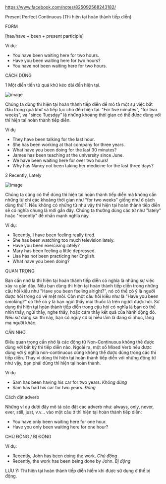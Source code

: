 https://www.facebook.com/notes/825092568243182/

Present Perfect Continuous (Thì hiện tại hoàn thành tiếp diễn)

FORM

[has/have + been + present participle]

Ví dụ:

-   You have been waiting here for two hours.
-   Have you been waiting here for two hours?
-   You have not been waiting here for two hours.

CÁCH DÙNG

1 Một diễn tiến từ quá khứ kéo dài đến hiện tại.

![image](https://scontent.fhan17-1.fna.fbcdn.net/v/t39.30808-6/454263171_8011340192280376_1055741763511893672_n.jpg?_nc_cat=100&ccb=1-7&_nc_sid=350b3d&_nc_ohc=SwaQcW1bkiYQ7kNvgH_zZhw&_nc_zt=23&_nc_ht=scontent.fhan17-1.fna&_nc_gid=AV9HKeIiulLagK2WX40faYH&oh=00_AYBAhbKRUNnLF42eu-KjuS4H-AMp64Rtk6_cGFqpPQy3rw&oe=6761BE24)

Chúng ta dùng thì hiện tại hoàn thành tiếp diễn để mô tả một sự việc bắt đầu trong quá khứ và tiếp tục cho đến hiện tại. "For five minutes", "for two weeks", và "since Tuesday" là những khoảng thời gian có thể được dùng với thì hiện tại hoàn thành tiếp diễn.

Ví dụ

-   They have been talking for the last hour.
-   She has been working at that company for three years.
-   What have you been doing for the last 30 minutes?
-   James has been teaching at the university since June.
-   We have been waiting here for over two hours!
-   Why has Nancy not been taking her medicine for the last three days? 

2 Recently, Lately

![image](https://scontent.fhan17-1.fna.fbcdn.net/v/t39.30808-6/453855988_8011340198947042_5269208423642261716_n.jpg?_nc_cat=110&ccb=1-7&_nc_sid=350b3d&_nc_ohc=LmRjuwMSp1EQ7kNvgFtx99B&_nc_zt=23&_nc_ht=scontent.fhan17-1.fna&_nc_gid=AV9HKeIiulLagK2WX40faYH&oh=00_AYAO-gNKBEemROJhbTIvM3zjoZ9I-rBhe-yWlKbynsBfKw&oe=6761CD61)

Chúng ta cũng có thể dùng thì hiện tại hoàn thành tiếp diễn mà không cần những từ chỉ các khoảng thời gian như "for two weeks" giống như ở cách dùng thứ 1. Nếu không có những từ như vậy thì hiện tại hoàn thành tiếp diễn sẽ có nghĩa chung là mới gần đây. Chúng ta thường dùng các từ như "lately" hoặc "recently" để nhấn mạnh nghĩa này. 

Ví dụ:

-   Recently, I have been feeling really tired.
-   She has been watching too much television lately.
-   Have you been exercising lately?
-   Mary has been feeling a little depressed.
-   Lisa has not been practicing her English.
-   What have you been doing?

QUAN TRỌNG

Bạn cần nhớ là thì hiện tại hoàn thành tiếp diễn có nghĩa là những sự việc xảy ra gần đây. Nếu bạn dùng thì hiện tại hoàn thành tiếp diễn trong những câu hỏi kiểu như "Have you been feeling alright?", nó có thể có ý là người được hỏi trong có vẻ mệt mỏi. Còn một câu hỏi kiểu như là "Have you been smoking?" có thể có ý là bạn ngửi thấy mùi thuốc lá trên người được hỏi. Sử dụng thì hiện tại hoàn thành tiếp diễn trong câu hỏi có nghĩa là bạn có thể nhìn thấy, ngửi thấy, nghe thấy, hoặc cảm thấy kết quả của hành động đó. Nếu sử dụng sai thì này, bạn có nguy cơ bị hiểu lầm là đang sỉ nhục, lăng mạ người khác.

CẦN NHỚ

Điều quan trọng cần nhớ là các động từ Non-Continuous không thể được dùng với bất kỳ thì tiếp diễn nào. Ngoài ra, một số Mixed Verb nếu được dùng với ý nghĩa non-continuous cũng không thể được dùng trong các thì tiếp diễn. Thay vì dùng thì hiện tại hoàn thành tiếp diễn với những động từ như vậy, bạn phải dùng thì hiện tại hoàn thành. 

Ví dụ

-   Sam has been having his car for two years. *Không đúng*
-   Sam has had his car for two years. *Đúng*

Cách đặt adverb

Những ví dụ dưới đây mô tả các đặt các adverb như: always, only, never, ever, still, just, v.v... vào một câu ở thì hiện tại hoàn thành tiếp diễn:

-   You have only been waiting here for one hour.
-   Have you only been waiting here for one hour?

CHỦ ĐỘNG / BỊ ĐỘNG

Ví dụ:

-   Recently, John has been doing the work. *Chủ động*
-   Recently, the work has been being done by John. *Bị động*

LƯU Ý: Thì hiện tại hoàn thành tiếp diễn hiếm khi được sử dụng ở thể bị động.